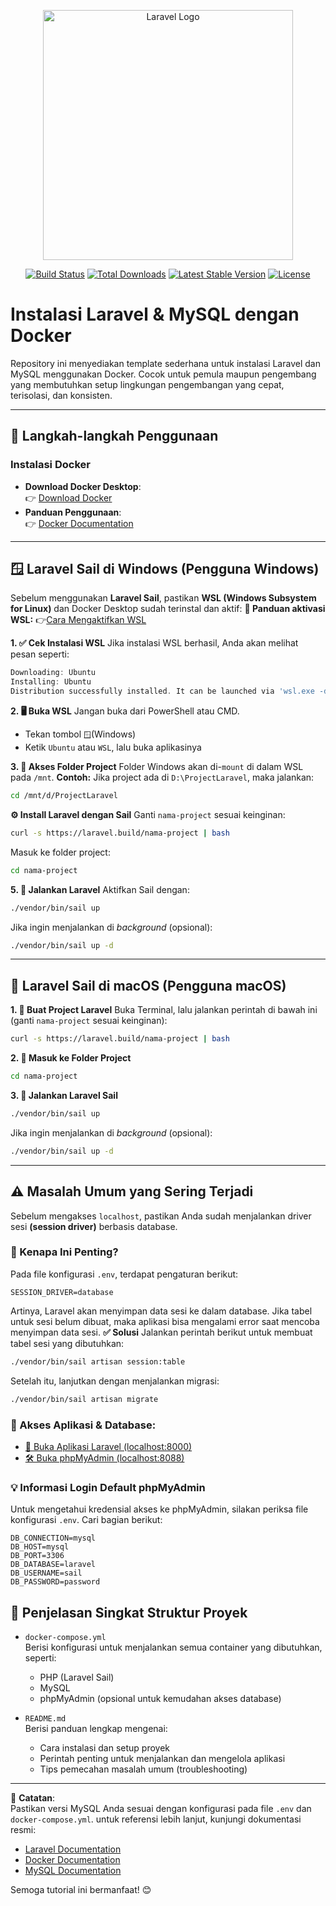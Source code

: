 <p align="center"><a href="https://laravel.com" target="_blank"><img src="https://raw.githubusercontent.com/laravel/art/master/logo-lockup/5%20SVG/2%20CMYK/1%20Full%20Color/laravel-logolockup-cmyk-red.svg" width="400" alt="Laravel Logo"></a></p>

<p align="center">
<a href="https://github.com/laravel/framework/actions"><img src="https://github.com/laravel/framework/workflows/tests/badge.svg" alt="Build Status"></a>
<a href="https://packagist.org/packages/laravel/framework"><img src="https://img.shields.io/packagist/dt/laravel/framework" alt="Total Downloads"></a>
<a href="https://packagist.org/packages/laravel/framework"><img src="https://img.shields.io/packagist/v/laravel/framework" alt="Latest Stable Version"></a>
<a href="https://packagist.org/packages/laravel/framework"><img src="https://img.shields.io/packagist/l/laravel/framework" alt="License"></a>
</p>

# Instalasi Laravel & MySQL dengan Docker

Repository ini menyediakan template sederhana untuk instalasi Laravel dan MySQL menggunakan Docker. Cocok untuk pemula maupun pengembang yang membutuhkan setup lingkungan pengembangan yang cepat, terisolasi, dan konsisten.

---

## 🚀 Langkah-langkah Penggunaan

### Instalasi Docker

- **Download Docker Desktop**:  
  👉 [Download Docker](https://www.docker.com/products/docker-desktop)  
- **Panduan Penggunaan**:  
  👉 [Docker Documentation](https://docs.docker.com/get-started) 

---
   
## 🪟 Laravel Sail di Windows (Pengguna Windows)

Sebelum menggunakan **Laravel Sail**, pastikan **WSL (Windows Subsystem for Linux)** dan Docker Desktop sudah terinstal dan aktif:
**📌 Panduan aktivasi WSL:**
👉[Cara Mengaktifkan WSL](https://learn.microsoft.com/en-us/windows/wsl/install)

**1. ✅ Cek Instalasi WSL**
Jika instalasi WSL berhasil, Anda akan melihat pesan seperti:
   ```powershell
  Downloading: Ubuntu
  Installing: Ubuntu
  Distribution successfully installed. It can be launched via 'wsl.exe -d Ubuntu'
  ```
**2. 🖥️ Buka WSL**
Jangan buka dari PowerShell atau CMD.
- Tekan tombol ``🪟``(Windows)
- Ketik ``Ubuntu`` atau ``WSL``, lalu buka aplikasinya

**3. 📁 Akses Folder Project**
Folder Windows akan di-``mount`` di dalam WSL pada ``/mnt``.
**Contoh:**
Jika project ada di ``D:\ProjectLaravel``, maka jalankan:
   ```bash
  cd /mnt/d/ProjectLaravel
  ```
**⚙️ Install Laravel dengan Sail**
Ganti ``nama-project`` sesuai keinginan:
   ```bash
  curl -s https://laravel.build/nama-project | bash
  ```
Masuk ke folder project:
   ```bash
  cd nama-project
  ```
**5. 🚀 Jalankan Laravel**
Aktifkan Sail dengan:
   ```bash
  ./vendor/bin/sail up
  ```
Jika ingin menjalankan di *background* (opsional):
   ```bash
  ./vendor/bin/sail up -d
  ```

---

## 🍎 Laravel Sail di macOS (Pengguna macOS)


**1. 🧱 Buat Project Laravel**
Buka Terminal, lalu jalankan perintah di bawah ini (ganti ``nama-project`` sesuai keinginan):
   ```bash
  curl -s https://laravel.build/nama-project | bash
  ```
**2. 📁 Masuk ke Folder Project**
   ```bash
  cd nama-project
  ```
**3. 🚀 Jalankan Laravel Sail**
   ```bash
  ./vendor/bin/sail up
  ```
  Jika ingin menjalankan di *background* (opsional):
  ```bash
  ./vendor/bin/sail up -d
  ```

---

## ⚠️ Masalah Umum yang Sering Terjadi

Sebelum mengakses `localhost`, pastikan Anda sudah menjalankan driver sesi **(session driver)** berbasis database.

### 🧠 Kenapa Ini Penting?
Pada file konfigurasi `.env`, terdapat pengaturan berikut:
```env
SESSION_DRIVER=database
  ```
Artinya, Laravel akan menyimpan data sesi ke dalam database. Jika tabel untuk sesi belum dibuat, maka aplikasi bisa mengalami error saat mencoba menyimpan data sesi.
**✅ Solusi**
Jalankan perintah berikut untuk membuat tabel sesi yang dibutuhkan:
  ```bash
  ./vendor/bin/sail artisan session:table
  ```
Setelah itu, lanjutkan dengan menjalankan migrasi:
  ```bash
  ./vendor/bin/sail artisan migrate
  ```
### 🔗 Akses Aplikasi & Database:
- [🚀 Buka Aplikasi Laravel (localhost:8000)](http://localhost:8000)  
- [🛠️ Buka phpMyAdmin (localhost:8088)](http://localhost:8088)

### 💡 Informasi Login Default phpMyAdmin
Untuk mengetahui kredensial akses ke phpMyAdmin, silakan periksa file konfigurasi `.env`. Cari bagian berikut:

```env
DB_CONNECTION=mysql
DB_HOST=mysql
DB_PORT=3306
DB_DATABASE=laravel
DB_USERNAME=sail
DB_PASSWORD=password
```

## 🔎 Penjelasan Singkat Struktur Proyek

- `docker-compose.yml`  
  Berisi konfigurasi untuk menjalankan semua container yang dibutuhkan, seperti:
  - PHP (Laravel Sail)
  - MySQL
  - phpMyAdmin (opsional untuk kemudahan akses database)

- `README.md`  
  Berisi panduan lengkap mengenai:
  - Cara instalasi dan setup proyek
  - Perintah penting untuk menjalankan dan mengelola aplikasi
  - Tips pemecahan masalah umum (troubleshooting)

---

📌 **Catatan**:  
Pastikan versi MySQL Anda sesuai dengan konfigurasi pada file `.env` dan `docker-compose.yml`. untuk referensi lebih lanjut, kunjungi dokumentasi resmi:
- [Laravel Documentation](https://laravel.com/docs)
- [Docker Documentation](https://docs.docker.com)
- [MySQL Documentation](https://dev.mysql.com/doc)

Semoga tutorial ini bermanfaat! 😊